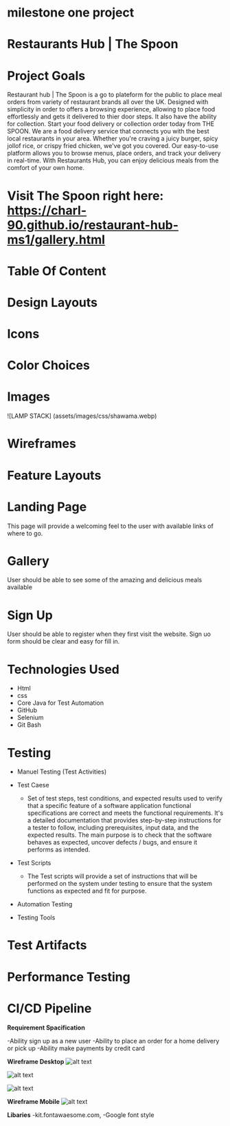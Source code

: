 # milestone one project

# Restaurants Hub | The Spoon

# Project Goals
  
Restaurant hub | The Spoon is a go to plateform for the public to place meal orders from variety of restaurant brands all over the UK. 
Designed with simplicity in order to offers a browsing experience, allowing to place food effortlessly and gets it delivered to thier door steps. It also have the ability for collection. Start your food delivery or collection order today from THE SPOON. We are a food delivery service that connects you with the best local restaurants in your area. Whether you're craving a juicy burger, spicy jollof rice, or crispy fried chicken, we've got you covered. Our easy-to-use platform allows you to browse menus, place orders, and track your delivery in real-time. With Restaurants Hub, you can enjoy delicious meals from the comfort of your own home.


# Visit The Spoon right here: https://charl-90.github.io/restaurant-hub-ms1/gallery.html 

# Table Of Content













# Design Layouts





# Icons



# Color Choices






# Images
![LAMP STACK] (assets/images/css/shawama.webp) 





# Wireframes





# Feature Layouts






# Landing Page
This page will provide a welcoming feel to the user with available links of where to go.


# Gallery
User should be able to see some of the amazing and delicious meals available

# Sign Up
User should be able to register when they first visit the website.
Sign uo form should be clear and easy for fill in.


# Technologies Used
- Html
- css 
- Core Java for Test Automation 
- GitHub
- Selenium
- Git Bash



# Testing
- Manuel Testing (Test Activities)
- Test Caese 
    - Set of test steps,  test conditions, and expected results used to verify that a specific feature of a software application functional specifications are correct and meets the functional requirements. It's a detailed documentation that provides step-by-step instructions for a tester to follow, including prerequisites, input data, and the expected results. The main purpose is to check that the software behaves as expected, uncover defects / bugs, and ensure it performs as intended.

- Test Scripts
    - The Test scripts will provide a set of instructions that will be performed on the system under testing to ensure that the system functions as expected and fit for purpose.


- Automation Testing
- Testing Tools

# Test Artifacts

# Performance Testing 

# CI/CD Pipeline


**Requirement Spacification**

-Ability sign up as a new user
-Ability to place an order for a home delivery or pick up
-Ability make payments by credit card



**Wireframe Desktop**
![alt text](signUp.PNG)

![alt text](orderPage.PNG)

![alt text](restaurantHunPage.PNG)

**Wireframe Mobile**
![alt text](mobileSignUp.PNG)


**Libaries**
-kit.fontawaesome.com,
-Google font style